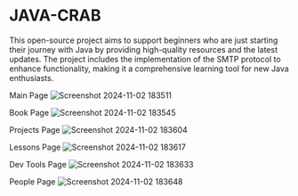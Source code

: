 # JAVA-CRAB
This open-source project aims to support beginners who are just starting their journey with Java by providing high-quality resources and the latest updates. The project includes the implementation of the SMTP protocol to enhance functionality, making it a comprehensive learning tool for new Java enthusiasts.




Main Page
![Screenshot 2024-11-02 183511](https://github.com/user-attachments/assets/e822893e-74f3-4adc-807e-c9a2947a2ce5)


Book Page
![Screenshot 2024-11-02 183545](https://github.com/user-attachments/assets/f5d570ab-87a5-41e0-8917-506b497d1d43)


Projects Page
![Screenshot 2024-11-02 183604](https://github.com/user-attachments/assets/0e99f39a-bb17-4638-a6f8-701dd922fe21)


Lessons Page
![Screenshot 2024-11-02 183617](https://github.com/user-attachments/assets/b0e94151-0665-46f9-9cb2-51686f39a15d)


Dev Tools Page
![Screenshot 2024-11-02 183633](https://github.com/user-attachments/assets/d3eda569-b648-4a45-a7fa-44c416e8dca6)


People Page
![Screenshot 2024-11-02 183648](https://github.com/user-attachments/assets/d354a570-b35f-47f2-bfe9-f966e10e484e)
